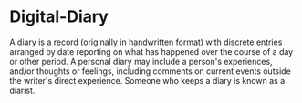 # Digital-Diary
A diary is a record (originally in handwritten format) with discrete entries arranged by date reporting on what has happened  over the course of a day or other period. A personal diary may include a person's experiences, and/or thoughts or feelings,  including comments on current events outside the writer's direct experience. Someone who keeps a diary is known as a diarist.
